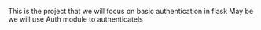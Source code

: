This is the project that we will focus on basic authentication in flask
May be we will use Auth module to authenticatels

